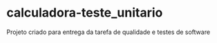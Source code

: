 # calculadora-teste_unitario
 Projeto criado para entrega da tarefa de qualidade e testes de software
